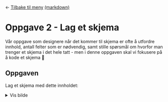 <link href="base.css" rel="stylesheet" type="text/css" />

← [Tilbake til meny](README.html) [(markdown)](/README.md)

# Oppgave 2 - Lag et skjema

Vår oppgave som designere når det kommer til skjema er ofte å utfordre innhold, antall felter som er nødvendig, samt stille spørsmål om hvorfor man trenger et skjema i det hele tatt - men i denne oppgaven skal vi fokusere på å kode et skjema 💪

## Oppgaven

Lag et skjema med dette innholdet:

<details >
<summary class="cursor-pointer">Vis bilde</summary>
    
![](/img/skjema.png)
</details>
